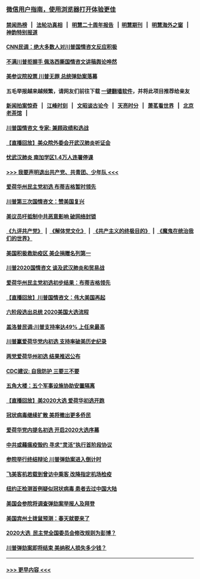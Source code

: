 ### [微信用户指南，使用浏览器打开体验更佳](https://github.com/gfw-breaker/banned-news1/blob/master/indexes/wechat-guide.md?t=0)
#### [禁闻热榜](热点新闻.md?t=0)  &nbsp;&nbsp;|&nbsp;&nbsp; [法轮功真相](https://github.com/gfw-breaker/truth/blob/master/README.md?t=0) &nbsp;&nbsp;|&nbsp;&nbsp; [明慧二十周年报告](https://github.com/gfw-breaker/mh-reports/blob/master/README.md?t=0) &nbsp;&nbsp;|&nbsp;&nbsp;[明慧期刊](https://github.com/gfw-breaker/mh-qikan) &nbsp;&nbsp;|&nbsp;&nbsp; [明慧海外之窗](https://github.com/gfw-breaker/mh-news/blob/master/README.md?t=0) &nbsp;&nbsp;|&nbsp;&nbsp; [神韵特别报道](https://github.com/gfw-breaker/mh-news/blob/master/shenyun.md?t=0)
#### [CNN民调：绝大多数人对川普国情咨文反应积极](../pages/prog203/a102770266.md?t=02060755) 
#### [不满川普拒握手 佩洛西撕国情咨文讲稿舆论哗然](../pages/prog203/a102770197.md?t=02060755) 
#### [美参议院投票 川普无罪 总统弹劾案落幕](../pages/prog203/a102770339.md?t=02060755) 
#### 五毛举报越来越频繁，请网友们前往下载 [一键翻墙软件](https://github.com/gfw-breaker/ssr-accounts)，并将此项目推荐给亲友
#### [新闻拍案惊奇](https://github.com/gfw-breaker/banned-news1/blob/master/pages/link4.md) &nbsp;&nbsp;|&nbsp;&nbsp; [江峰时刻](https://github.com/gfw-breaker/banned-news1/blob/master/pages/link4.md) &nbsp;&nbsp;|&nbsp;&nbsp; [文昭谈古论今](https://github.com/gfw-breaker/banned-news1/blob/master/pages/link4.md) &nbsp;&nbsp;|&nbsp;&nbsp; [天亮时分](https://github.com/gfw-breaker/banned-news1/blob/master/pages/link4.md) &nbsp;&nbsp;|&nbsp;&nbsp; [萧茗看世界](https://github.com/gfw-breaker/banned-news1/blob/master/pages/link4.md) &nbsp;&nbsp;|&nbsp;&nbsp; [北京老茶馆](https://github.com/gfw-breaker/banned-news1/blob/master/pages/link4.md) &nbsp;&nbsp;|&nbsp;&nbsp; 
#### [川普国情咨文 专家: 兼顾政绩和选战](../pages/prog203/a102770277.md?t=02060755) 
#### [【直播回放】美众院外委会开武汉肺炎听证会](../pages/prog203/a102770210.md?t=02060755) 
#### [忧武汉肺炎 南加学区1.4万人连署停课](../pages/prog203/a102770166.md?t=02060755) 
#### [>>> 我要声明退出共产党、共青团、少年队 <<<](https://github.com/begood0513/goodnews/blob/master/quit/letter.md) 
#### [爱荷华州民主党初选 布蒂吉格暂时领先](../pages/prog203/a102770142.md?t=02060755) 
#### [川普第三次国情咨文：赞美国复兴](../pages/prog203/a102770133.md?t=02060755) 
#### [美议员吁抵制中共恶意影响 破网络封锁](../pages/prog203/a102770069.md?t=02060755) 
#### [《九评共产党》](https://github.com/begood0513/9ping.md/blob/master/README.md) &nbsp;|&nbsp; [《解体党文化》](../../../../jtdwh.md/blob/master/README.md)  &nbsp;|&nbsp; [《共产主义的终极目的》](../../../../gczydzjmd.md/blob/master/README.md) &nbsp;|&nbsp; [《魔鬼在统治我们的世界》](../../../../mgztzwmdsj.md/blob/master/README.md) 
#### [美国积极救助疫区 美企捐赠名列第一](../pages/prog203/a102770023.md?t=02060755) 
#### [川普2020国情咨文 谈及武汉肺炎和贸易战](../pages/prog203/a102769813.md?t=02060755) 
#### [爱荷华州民主党初选初步结果：布蒂吉格领先](../pages/prog203/a102769463.md?t=02060755) 
#### [【直播回放】川普国情咨文：伟大美国再起](../pages/prog203/a102768464.md?t=02060755) 
#### [六阶段选出总统 2020美国大选流程](../pages/prog203/a102769417.md?t=02060755) 
#### [盖洛普民调:川普支持率达49% 上任来最高](../pages/prog203/a102769331.md?t=02060755) 
#### [川普赢爱荷华党内初选 支持率破美历史纪录](../pages/prog203/a102769296.md?t=02060755) 
#### [两党爱荷华州初选 结果推迟公布](../pages/prog203/a102769256.md?t=02060755) 
#### [CDC建议: 自我防护 三要三不要](../pages/prog203/a102769261.md?t=02060755) 
#### [五角大楼：五个军事设施协助安置隔离](../pages/prog203/a102769237.md?t=02060755) 
#### [【直播回放】美2020大选 爱荷华初选开跑](../pages/prog203/a102768484.md?t=02060755) 
#### [冠状病毒继续扩散 美将撤出更多侨民](../pages/prog203/a102768407.md?t=02060755) 
#### [爱荷华党内提名初选 开启2020大选序幕](../pages/prog203/a102768451.md?t=02060755) 
#### [中共或藉瘟疫毁约 寻求“灵活”执行首阶段协议](../pages/prog203/a102768331.md?t=02060755) 
#### [参院举行终结辩论 川普弹劾案进入倒计时](../pages/prog203/a102768276.md?t=02060755) 
#### [飞美客机若载到曾访中乘客 改降指定机场检疫](../pages/prog203/a102767735.md?t=02060755) 
#### [纽约正检测首例疑似冠状病毒 患者去过中国大陆](../pages/prog203/a102767642.md?t=02060755) 
#### [美国会参院将调查弹劾案举报人及拜登](../pages/prog203/a102767546.md?t=02060755) 
#### [美国宾州土拨鼠预测：春天就要来了](../pages/prog203/a102767516.md?t=02060755) 
#### [2020大选  民主党全国委员会修改规则为彭博？](../pages/prog203/a102767512.md?t=02060755) 
#### [川普弹劾案即将结束 美纳税人损失多少钱？](../pages/prog203/a102767453.md?t=02060755) 

----
#### [ >>> 更早内容 <<< ](../indexes/prog203-earlier.md)
